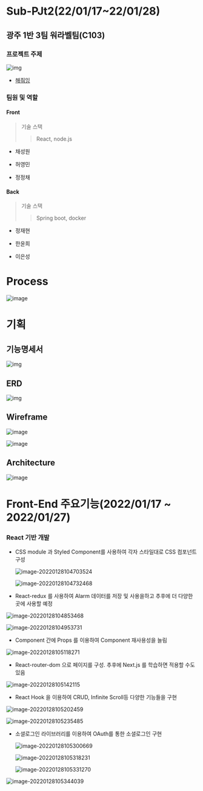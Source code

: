 # Sub-PJt2(22/01/17~22/01/28)

## 광주 1반 3팀 워라벨팀(C103)

### 프로젝트 주제

![img](https://lh4.googleusercontent.com/oPums7AlHUAoK6ajOFOygc62xgh6lRZrGzsUsoixM0djSyu6Mo_fcWgYrVSYKzf6wcozV321rSlhQkBHPVjxWuGwuOEWBAi7sjlDdhszng2PubQYSITbpp_vfRpR4UgYii6JSNIYqJRw)

- [해줘잉](https://www.notion.so/a77c5dd7219144b88b7a64f43b3a7d18)



### 팀원 및 역할

#### Front 

> 기술 스택
>
> > React, node.js

- 채성원

- 허영민

- 정정채

#### Back 

> 기술 스택
>
> > Spring boot, docker

- 정재현

- 한윤희
- 이은성

# Process

![image](/uploads/1bca25d088e1606376695e2084a14fad/image.png)



# 기획

## 기능명세서

![img](https://lh4.googleusercontent.com/IJMfBvVNtFc4NIT6XInFkoKHasa817vRWIWxKaQGN9_W-i2yCZUMqg0kuQ3DdnYwzYPfvZBAiwNtdmJhvD3s500nGRmrGQ1wqYmmU6vOINn8nPgIUBgrf6PvAfZk2W7s6ZJuHQvPla0a)



## ERD

![img](https://lh5.googleusercontent.com/qEL0yH0_9cWDbe9f3x2pYBrrrbWWN8Fyn8EpMYTGyaEbOJWcL4el59ci758fhm-UIlJLrwxs38dSceF8H_TuNYQ2AkljL3f_7Q_tI1djsNDBBlqCmjwTI3O2zP3HHQVRs9cXn3YbQ7OZ)



## Wireframe

![image](/uploads/65dd3f428b322ab9b8bde46fd8b99bf6/image.png)

![image](/uploads/ea8382e0aab73bc557056878b4c4b5a2/image.png)



## Architecture

![image](/uploads/fd41573ef5d016cef6d24ccadceb8bff/image.png)





# Front-End 주요기능(2022/01/17 ~ 2022/01/27)

### React 기반 개발

- CSS module 과 Styled Component를 사용하여 각자 스타일대로 CSS 컴포넌트 구성

  ![image-20220128104703524](\README.assets\image-20220128104703524.png)

  ![image-20220128104732468](\README.assets\image-20220128104732468.png)

  

- React-redux 를 사용하여 Alarm 데이터를 저장 및 사용을하고 추후에 더 다양한 곳에 사용할 예정

![image-20220128104853468](\README.assets\image-20220128104853468.png)

![image-20220128104953731](C:\Users\multicampus\Desktop\프로젝트\README.assets\image-20220128104953731.png)



- Component 간에 Props 를 이용하여 Component 재사용성을 늘림

![image-20220128105118271](\README.assets\image-20220128105118271.png)

- React-router-dom 으로 페이지를 구성. 추후에 Next.js 를 학습하면 적용할 수도 있음

![image-20220128105142115](\README.assets\image-20220128105142115.png)

- React Hook 을 이용하여 CRUD, Infinite Scroll등 다양한 기능들을 구현

![image-20220128105202459](\README.assets\image-20220128105202459.png)

![image-20220128105235485](\README.assets\image-20220128105235485.png)

- 소셜로그인 라이브러리를 이용하여 OAuth를 통한 소셜로그인 구현

  ![image-20220128105300669](\README.assets\image-20220128105300669.png)

  ![image-20220128105318231](\README.assets\image-20220128105318231.png)

  ![image-20220128105331270](\README.assets\image-20220128105331270.png)

![image-20220128105344039](\README.assets\image-20220128105344039.png)




